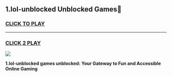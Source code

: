 
## 1.lol-unblocked Unblocked Games👋
<h3>
<a href="https://news.freeplayer.one?title=1.lol-unblocked&ref=16F">CLICK TO PLAY</a></h3>
<hr>

<h3>
<a href="https://news.freeplayer.one?title=1.lol-unblocked&ref=16F">CLICK 2 PLAY</a>
  
</h3>

<a href="https://news.freeplayer.one?title=1.lol-unblocked&ref=16F/"><img src="https://clearcache.store/games.png"></a>


**1.lol-unblocked games unblocked: Your Gateway to Fun and Accessible Online Gaming**
